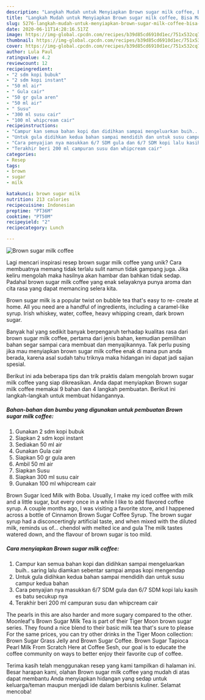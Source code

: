 ```yaml
---
description: "Langkah Mudah untuk Menyiapkan Brown sugar milk coffee, Bisa Manjain Lidah"
title: "Langkah Mudah untuk Menyiapkan Brown sugar milk coffee, Bisa Manjain Lidah"
slug: 5276-langkah-mudah-untuk-menyiapkan-brown-sugar-milk-coffee-bisa-manjain-lidah
date: 2020-06-11T14:28:16.517Z
image: https://img-global.cpcdn.com/recipes/b39d85cd6910d1ec/751x532cq70/brown-sugar-milk-coffee-foto-resep-utama.jpg
thumbnail: https://img-global.cpcdn.com/recipes/b39d85cd6910d1ec/751x532cq70/brown-sugar-milk-coffee-foto-resep-utama.jpg
cover: https://img-global.cpcdn.com/recipes/b39d85cd6910d1ec/751x532cq70/brown-sugar-milk-coffee-foto-resep-utama.jpg
author: Lula Paul
ratingvalue: 4.2
reviewcount: 12
recipeingredient:
- "2 sdm kopi bubuk"
- "2 sdm kopi instant"
- "50 ml air"
- " Gula cair"
- "50 gr gula aren"
- "50 ml air"
- " Susu"
- "300 ml susu cair"
- "100 ml whipcream cair"
recipeinstructions:
- "Campur kan semua bahan kopi dan didihkan sampai mengeluarkan buih.. saring lalu diamkan sebentar sampai ampas kopi mengendap"
- "Untuk gula didihkan kedua bahan sampai mendidih dan untuk susu campur kedua bahan"
- "Cara penyajian nya masukkan 6/7 SDM gula dan 6/7 SDM kopi lalu kasih es batu secukup nya"
- "Terakhir beri 200 ml campuran susu dan whipcream cair"
categories:
- Resep
tags:
- brown
- sugar
- milk

katakunci: brown sugar milk 
nutrition: 213 calories
recipecuisine: Indonesian
preptime: "PT36M"
cooktime: "PT50M"
recipeyield: "2"
recipecategory: Lunch

---
```



![Brown sugar milk coffee](https://img-global.cpcdn.com/recipes/b39d85cd6910d1ec/751x532cq70/brown-sugar-milk-coffee-foto-resep-utama.jpg)

Lagi mencari inspirasi resep brown sugar milk coffee yang unik? Cara membuatnya memang tidak terlalu sulit namun tidak gampang juga. Jika keliru mengolah maka hasilnya akan hambar dan bahkan tidak sedap. Padahal brown sugar milk coffee yang enak selayaknya punya aroma dan cita rasa yang dapat memancing selera kita.

Brown sugar milk is a popular twist on bubble tea that&#39;s easy to re- create at home. All you need are a handful of ingredients, including a caramel-like syrup. Irish whiskey, water, coffee, heavy whipping cream, dark brown sugar.

Banyak hal yang sedikit banyak berpengaruh terhadap kualitas rasa dari brown sugar milk coffee, pertama dari jenis bahan, kemudian pemilihan bahan segar sampai cara membuat dan menyajikannya. Tak perlu pusing jika mau menyiapkan brown sugar milk coffee enak di mana pun anda berada, karena asal sudah tahu triknya maka hidangan ini dapat jadi sajian spesial.


Berikut ini ada beberapa tips dan trik praktis dalam mengolah brown sugar milk coffee yang siap dikreasikan. Anda dapat menyiapkan Brown sugar milk coffee memakai 9 bahan dan 4 langkah pembuatan. Berikut ini langkah-langkah untuk membuat hidangannya.

<!--inarticleads1-->

##### Bahan-bahan dan bumbu yang digunakan untuk pembuatan Brown sugar milk coffee:

1. Gunakan 2 sdm kopi bubuk
1. Siapkan 2 sdm kopi instant
1. Sediakan 50 ml air
1. Gunakan  Gula cair
1. Siapkan 50 gr gula aren
1. Ambil 50 ml air
1. Siapkan  Susu
1. Siapkan 300 ml susu cair
1. Gunakan 100 ml whipcream cair


Brown Sugar Iced Milk with Boba. Usually, I make my iced coffee with milk and a little sugar, but every once in a while I like to add flavored coffee syrup. A couple months ago, I was visiting a favorite store, and I happened across a bottle of Cinnamon Brown Sugar Coffee Syrup. The brown sugar syrup had a disconcertingly artificial taste, and when mixed with the diluted milk, reminds us of… chendol with melted ice and gula The milk tastes watered down, and the flavour of brown sugar is too mild. 

<!--inarticleads2-->

##### Cara menyiapkan Brown sugar milk coffee:

1. Campur kan semua bahan kopi dan didihkan sampai mengeluarkan buih.. saring lalu diamkan sebentar sampai ampas kopi mengendap
1. Untuk gula didihkan kedua bahan sampai mendidih dan untuk susu campur kedua bahan
1. Cara penyajian nya masukkan 6/7 SDM gula dan 6/7 SDM kopi lalu kasih es batu secukup nya
1. Terakhir beri 200 ml campuran susu dan whipcream cair


The pearls in this are also harder and more sugary compared to the other. Moonleaf&#39;s Brown Sugar Milk Tea is part of their Tiger Moon brown sugar series. They found a nice blend to their basic milk tea that&#39;s sure to please For the same prices, you can try other drinks in the Tiger Moon collection: Brown Sugar Grass Jelly and Brown Sugar Coffee. Brown Sugar Tapioca Pearl Milk From Scratch Here at Coffee Sesh, our goal is to educate the coffee community on ways to better enjoy their favorite cup of coffee. 

Terima kasih telah menggunakan resep yang kami tampilkan di halaman ini. Besar harapan kami, olahan Brown sugar milk coffee yang mudah di atas dapat membantu Anda menyiapkan hidangan yang sedap untuk keluarga/teman maupun menjadi ide dalam berbisnis kuliner. Selamat mencoba!
